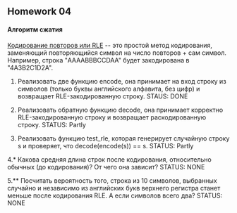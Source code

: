 ## Homework 04

#### Алгоритм сжатия

[Кодирование повторов или RLE](https://ru.wikipedia.org/wiki/Кодирование_длин_серий) -- это простой метод кодирования, заменяющий 
повторяющийся символ на число повторов + сам символ. 
Например, строка "AAAABBBCCDAA" будет закодирована в "4A3B2C1D2A".

1. Реализовать две функцию encode, она принимает на вход строку из символов (только буквы английского алфавита, без цифр)
и возвращает RLE-закодированную строку.
STAUS: DONE

2. Реализовать обратную функцию decode, она принимает корректно RLE-закодированную строку и возвращает раскодированную строку.
STATUS: Partly

3. Реализовать функцию test_rle, которая генерирует случайную строку s и проверяет, что decode(encode(s)) == s.
STATUS: Partly

4.* Какова средняя длина строк после кодирования, относительно обычных (до кодирования)? От чего она зависит?
STATUS: NONE

5.** Посчитать вероятность того, строка из 10 символов, выбранных случайно и независимо из английских букв верхнего регистра станет меньше после кодирования RLE.
А если символов всего два?
STATUS: NONE
